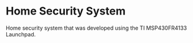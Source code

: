 # Home Security System 

Home security system that was developed using the TI MSP430FR4133 Launchpad.  
